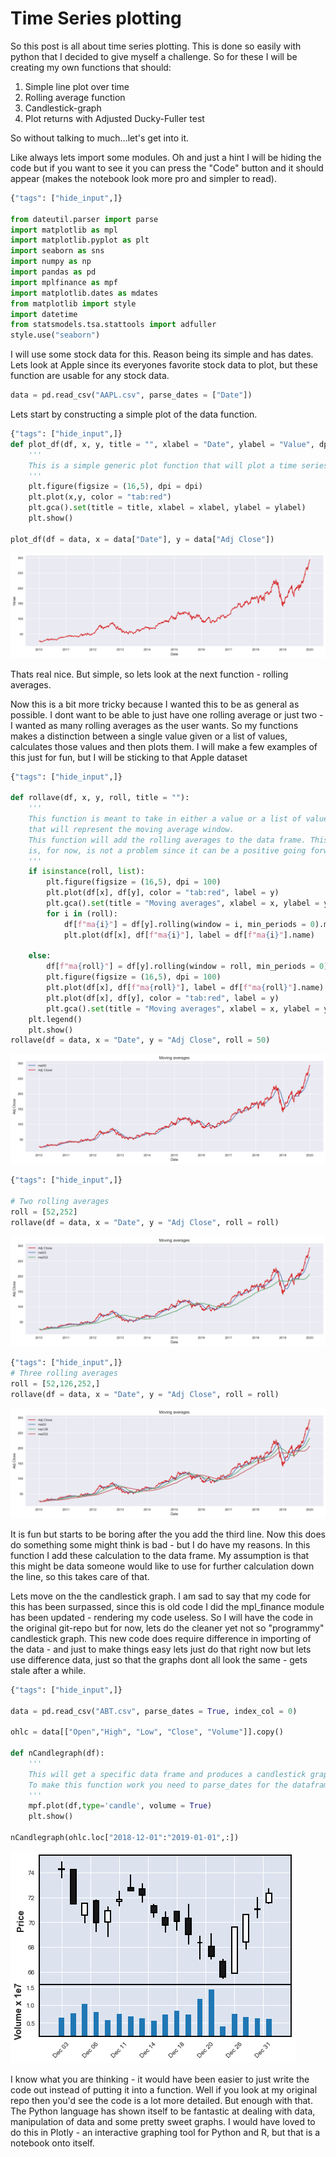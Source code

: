 # Time Series plotting

So this post is all about time series plotting. This is done so easily with python that I decided to give myself a challenge. So for these I will be creating my own functions that should:

1. Simple line plot over time
2. Rolling average function
3. Candlestick-graph
4. Plot returns with Adjusted Ducky-Fuller test

So without talking to much...let's get into it.

Like always lets import some modules. Oh and just a hint I will be hiding the code but if you want to see it you can press the "Code" button and it should appear (makes the notebook look more pro and simpler to read). 



```python
{"tags": ["hide_input",]}

from dateutil.parser import parse 
import matplotlib as mpl
import matplotlib.pyplot as plt
import seaborn as sns
import numpy as np
import pandas as pd
import mplfinance as mpf
import matplotlib.dates as mdates
from matplotlib import style
import datetime
from statsmodels.tsa.stattools import adfuller
style.use("seaborn")
```

I will use some stock data for this. Reason being its simple and has dates. Lets look at Apple since its everyones favorite stock data to plot, but these function are usable for any stock data.


```python
data = pd.read_csv("AAPL.csv", parse_dates = ["Date"])
```

Lets start by constructing a simple plot of the data function.


```python
{"tags": ["hide_input",]}
def plot_df(df, x, y, title = "", xlabel = "Date", ylabel = "Value", dpi = 100):
    '''
    This is a simple generic plot function that will plot a time series. 
    '''
    plt.figure(figsize = (16,5), dpi = dpi)
    plt.plot(x,y, color = "tab:red")
    plt.gca().set(title = title, xlabel = xlabel, ylabel = ylabel)
    plt.show()
    
plot_df(df = data, x = data["Date"], y = data["Adj Close"])
```


![png](images/timeseriesplots_files/timeseriesplots_5_0.png)


Thats real nice. But simple, so lets look at the next function - rolling averages.

Now this is a bit more tricky because I wanted this to be as general as possible. I dont want to be able to just have one rolling average or just two - I wanted as many rolling averages as the user wants. So my functions makes a distinction between a single value given or a list of values, calculates those values and then plots them. I will make a few examples of this just for fun, but I will be sticking to that Apple dataset


```python
{"tags": ["hide_input",]}

def rollave(df, x, y, roll, title = ""):
    '''
    This function is meant to take in either a value or a list of values
    that will represent the moving average window.
    This function will add the rolling averages to the data frame. This
    is, for now, is not a problem since it can be a positive going forward.
    '''
    if isinstance(roll, list):
        plt.figure(figsize = (16,5), dpi = 100)
        plt.plot(df[x], df[y], color = "tab:red", label = y)
        plt.gca().set(title = "Moving averages", xlabel = x, ylabel = y)
        for i in (roll):
            df[f"ma{i}"] = df[y].rolling(window = i, min_periods = 0).mean()
            plt.plot(df[x], df[f"ma{i}"], label = df[f"ma{i}"].name)   
    
    else:
        df[f"ma{roll}"] = df[y].rolling(window = roll, min_periods = 0).mean()
        plt.figure(figsize = (16,5), dpi = 100)
        plt.plot(df[x], df[f"ma{roll}"], label = df[f"ma{roll}"].name)
        plt.plot(df[x], df[y], color = "tab:red", label = y)
        plt.gca().set(title = "Moving averages", xlabel = x, ylabel = y)
    plt.legend()
    plt.show()
rollave(df = data, x = "Date", y = "Adj Close", roll = 50)
```


![png](images/timeseriesplots_files/timeseriesplots_7_0.png)



```python
{"tags": ["hide_input",]}

# Two rolling averages
roll = [52,252]
rollave(df = data, x = "Date", y = "Adj Close", roll = roll)
```


![png](images/timeseriesplots_files/timeseriesplots_8_0.png)



```python
{"tags": ["hide_input",]}
# Three rolling averages
roll = [52,126,252,]
rollave(df = data, x = "Date", y = "Adj Close", roll = roll)
```


![png](images/timeseriesplots_files/timeseriesplots_9_0.png)


It is fun but starts to be boring after the you add the third line. Now this does do something some might think is bad - but I do have my reasons. In this function I add these calculation to the data frame. My assumption is that this might be data someone would like to use for further calculation down the line, so this takes care of that.

Lets move on the the candlestick graph. I am sad to say that my code for this has been surpassed, since this is old code I did the mpl_finance module has been updated - rendering my code useless. So I will have the code in the original git-repo but for now, lets do the cleaner yet not so "programmy" candlestick graph. This new code does require difference in importing of the data - and just to make things easy lets just do that right now but lets use difference data, just so that the graphs dont all look the same - gets stale after a while.


```python
{"tags": ["hide_input",]}

data = pd.read_csv("ABT.csv", parse_dates = True, index_col = 0)

ohlc = data[["Open","High", "Low", "Close", "Volume"]].copy()

def nCandlegraph(df):
    '''
    This will get a specific data frame and produces a candlestick graph.
    To make this function work you need to parse_dates for the dataframe.
    '''
    mpf.plot(df,type='candle', volume = True)
    plt.show()

nCandlegraph(ohlc.loc["2018-12-01":"2019-01-01",:])
```


![png](images/timeseriesplots_files/timeseriesplots_11_0.png)


I know what you are thinking - it would have been easier to just write the code out instead of putting it into a function. Well if you look at my original repo then you'd see the code is a lot more detailed. But enough with that. The Python language has shown itself to be fantastic at dealing with data, manipulation of data and some pretty sweet graphs. I would have loved to do this in Plotly - an interactive graphing tool for Python and R, but that is a notebook onto itself.
